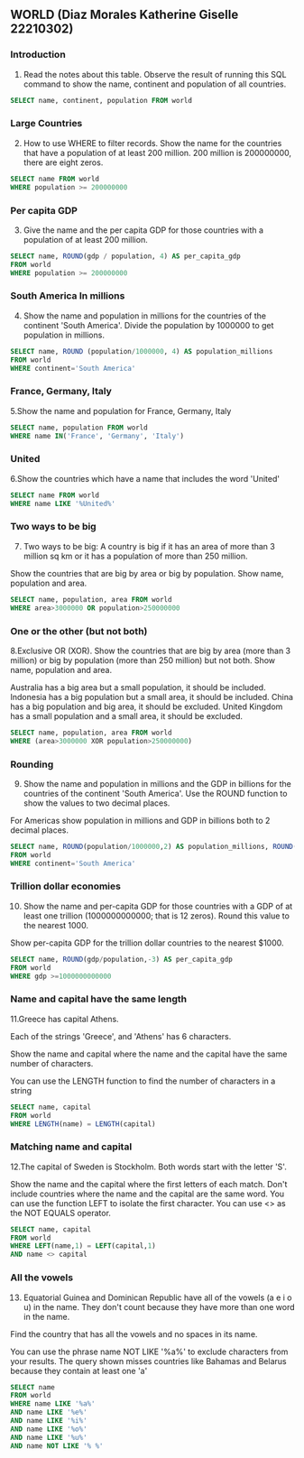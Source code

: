 ## WORLD (Diaz Morales Katherine Giselle 22210302)    




### Introduction  

1. Read the notes about this table. Observe the result of running this SQL command to show the name, continent and population of all countries.

`````sql
SELECT name, continent, population FROM world
`````  

### Large Countries   

2. How to use WHERE to filter records. Show the name for the countries that have a population of at least 200 million. 200 million is 200000000, there are eight zeros.

````sql
SELECT name FROM world
WHERE population >= 200000000
````  

### Per capita GDP

3. Give the name and the per capita GDP for those countries with a population of at least 200 million.

```sql
SELECT name, ROUND(gdp / population, 4) AS per_capita_gdp
FROM world
WHERE population >= 200000000
```

### South America In millions

4. Show the name and population in millions for the countries of the continent 'South America'. Divide the population by 1000000 to get population in millions.  

````sql
SELECT name, ROUND (population/1000000, 4) AS population_millions
FROM world
WHERE continent='South America'
````
### France, Germany, Italy

5.Show the name and population for France, Germany, Italy

````sql
SELECT name, population FROM world
WHERE name IN('France', 'Germany', 'Italy')
````
### United

6.Show the countries which have a name that includes the word 'United'

````sql
SELECT name FROM world
WHERE name LIKE '%United%'
````

### Two ways to be big

7. Two ways to be big: A country is big if it has an area of more than 3 million sq km or it has a population of more than 250 million.

Show the countries that are big by area or big by population. Show name, population and area.


````sql
SELECT name, population, area FROM world
WHERE area>3000000 OR population>250000000
````

### One or the other (but not both)

8.Exclusive OR (XOR). Show the countries that are big by area (more than 3 million) or big by population (more than 250 million) but not both. Show name, population and area.

Australia has a big area but a small population, it should be included.
Indonesia has a big population but a small area, it should be included.
China has a big population and big area, it should be excluded.
United Kingdom has a small population and a small area, it should be excluded.


````sql
SELECT name, population, area FROM world
WHERE (area>3000000 XOR population>250000000)
````

### Rounding

9. Show the name and population in millions and the GDP in billions for the countries of the continent 'South America'. Use the ROUND function to show the values to two decimal places.

For Americas show population in millions and GDP in billions both to 2 decimal places.


````sql
SELECT name, ROUND(population/1000000,2) AS population_millions, ROUND(gdp/1000000000,2) AS gdp_billions
FROM world 
WHERE continent='South America'
````

### Trillion dollar economies

10. Show the name and per-capita GDP for those countries with a GDP of at least one trillion (1000000000000; that is 12 zeros). Round this value to the nearest 1000.

Show per-capita GDP for the trillion dollar countries to the nearest $1000.


````sql
SELECT name, ROUND(gdp/population,-3) AS per_capita_gdp
FROM world
WHERE gdp >=1000000000000
````

### Name and capital have the same length

11.Greece has capital Athens.

Each of the strings 'Greece', and 'Athens' has 6 characters.

Show the name and capital where the name and the capital have the same number of characters.

You can use the LENGTH function to find the number of characters in a string


````sql
SELECT name, capital
FROM world
WHERE LENGTH(name) = LENGTH(capital)
````

### Matching name and capital

12.The capital of Sweden is Stockholm. Both words start with the letter 'S'.

Show the name and the capital where the first letters of each match. Don't include countries where the name and the capital are the same word.
You can use the function LEFT to isolate the first character.
You can use <> as the NOT EQUALS operator.



````sql
SELECT name, capital
FROM world
WHERE LEFT(name,1) = LEFT(capital,1)
AND name <> capital
````


### All the vowels

13. Equatorial Guinea and Dominican Republic have all of the vowels (a e i o u) in the name. They don't count because they have more than one word in the name.

Find the country that has all the vowels and no spaces in its name.

You can use the phrase name NOT LIKE '%a%' to exclude characters from your results.
The query shown misses countries like Bahamas and Belarus because they contain at least one 'a'



````sql
SELECT name
FROM world
WHERE name LIKE '%a%'
AND name LIKE '%e%'
AND name LIKE '%i%'
AND name LIKE '%o%'
AND name LIKE '%u%'
AND name NOT LIKE '% %'
````
